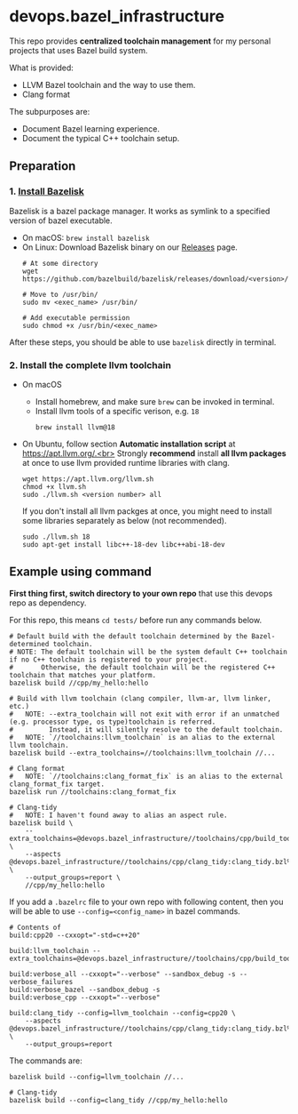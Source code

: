 # devops.bazel_infrastructure
This repo provides **centralized toolchain management** for my personal projects that uses Bazel build system.

What is provided:
* LLVM Bazel toolchain and the way to use them.
* Clang format

The subpurposes are:
* Document Bazel learning experience.
* Document the typical C++ toolchain setup.

## Preparation
### 1. [Install Bazelisk](https://github.com/bazelbuild/bazelisk?tab=readme-ov-file#installation)<br>
Bazelisk is a bazel package manager. It works as symlink to a specified version of bazel executable.
* On macOS: `brew install bazelisk`
* On Linux: Download Bazelisk binary on our [Releases](https://github.com/bazelbuild/bazelisk/releases) page.
    ```shell
    # At some directory
    wget https://github.com/bazelbuild/bazelisk/releases/download/<version>/<exec_name>

    # Move to /usr/bin/
    sudo mv <exec_name> /usr/bin/

    # Add executable permission
    sudo chmod +x /usr/bin/<exec_name>
    ```
After these steps, you should be able to use `bazelisk` directly in terminal.

### 2. Install the complete llvm toolchain
* On macOS
    * Install homebrew, and make sure `brew` can be invoked in terminal.
    * Install llvm tools of a specific verison, e.g. `18`
        ```shell
        brew install llvm@18
        ```
* On Ubuntu, follow section **Automatic installation script** at https://apt.llvm.org/.<br>
    Strongly **recommend** install **all llvm packages** at once to use llvm provided runtime libraries with clang.
    ```shell
    wget https://apt.llvm.org/llvm.sh
    chmod +x llvm.sh
    sudo ./llvm.sh <version number> all
    ```

  If you don't install all llvm packges at once, you might need to install some libraries separately as below (not recommended).
    ```shell
    sudo ./llvm.sh 18
    sudo apt-get install libc++-18-dev libc++abi-18-dev
    ```


## Example using command
**First thing first, switch directory to your own repo** that use this devops repo as dependency.

For this repo, this means `cd tests/` before run any commands below.

```shell
# Default build with the default toolchain determined by the Bazel-determined toolchain.
# NOTE: The default toolchain will be the system default C++ toolchain if no C++ toolchain is registered to your project.
#       Otherwise, the default toolchain will be the registered C++ toolchain that matches your platform.
bazelisk build //cpp/my_hello:hello

# Build with llvm toolchain (clang compiler, llvm-ar, llvm linker, etc.)
#   NOTE: --extra_toolchain will not exit with error if an unmatched (e.g. processor type, os type)toolchain is referred.
#         Instead, it will silently resolve to the default toolchain.
#   NOTE: `//toolchains:llvm_toolchain` is an alias to the external llvm toolchain.
bazelisk build --extra_toolchains=//toolchains:llvm_toolchain //...

# Clang format
#   NOTE: `//toolchains:clang_format_fix` is an alias to the external clang_format_fix target.
bazelisk run //toolchains:clang_format_fix

# Clang-tidy
#   NOTE: I haven't found away to alias an aspect rule.
bazelisk build \
    --extra_toolchains=@devops.bazel_infrastructure//toolchains/cpp/build_tools:llvm_toolchain \
    --aspects @devops.bazel_infrastructure//toolchains/cpp/clang_tidy:clang_tidy.bzl%clang_tidy_aspect \
    --output_groups=report \
    //cpp/my_hello:hello
```

If you add a `.bazelrc` file to your own repo with following content, then you will be able to use `--config=<config_name>` in bazel commands.
```shell
# Contents of
build:cpp20 --cxxopt="-std=c++20"

build:llvm_toolchain --extra_toolchains=@devops.bazel_infrastructure//toolchains/cpp/build_tools:llvm_toolchain

build:verbose_all --cxxopt="--verbose" --sandbox_debug -s --verbose_failures
build:verbose_bazel --sandbox_debug -s
build:verbose_cpp --cxxopt="--verbose"

build:clang_tidy --config=llvm_toolchain --config=cpp20 \
    --aspects @devops.bazel_infrastructure//toolchains/cpp/clang_tidy:clang_tidy.bzl%clang_tidy_aspect \
    --output_groups=report
```

The commands are:
```shell
bazelisk build --config=llvm_toolchain //...

# Clang-tidy
bazelisk build --config=clang_tidy //cpp/my_hello:hello
```
